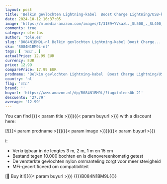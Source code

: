 ```yaml
---
layout: post
title: 'Belkin gevlochten Lightning-kabel  Boost Charge Lightning/USB-kabel voor iPhone  iPad  AirPods  MFi-gecertificeerde iPhone-laadkabel  gevlochten Lightning-kabel naar USB-A   1 m  zwart '
date: 2024-10-12 16:37:05
image: 'https://m.media-amazon.com/images/I/31E9+YVsazL._SL500_._SL400_.jpg'
comments: true
category: ofertas
author: 'tole.es'
slug: 'B084N1BM9L-nl Belkin gevlochten Lightning-kabel Boost Charge...'
sku: 'B084N1BM9L-nl'
tags: [ '🇳🇱', ]
actualPrice: 12.99 EUR
currency: EUR
price: 12.99
comparePrice: 17.99 EUR
prodname: 'Belkin gevlochten Lightning-kabel  Boost Charge Lightning/USB-kabel voor iPhone  iPad  AirPods  MFi-gecertificeerde iPhone-laadkabel  gevlochten Lightning-kabel naar USB-A   1 m  zwart '
country: 'nl'
flag: '🇳🇱'
brand: ''
buyurl: 'https://www.amazon.nl/dp/B084N1BM9L/?tag=tolees0b-21'
descuento: '27.79'
average: '12.99'
---
```


You can find [{{< param title >}}]({{< param buyurl >}}) with a discount here:

[![{{< param prodname >}}]({{< param image >}})]({{< param buyurl >}})

ℹ️:

- Verkrijgbaar in de lengtes 3 m, 2 m, 1 m en 15 cm
- Bestand tegen 10.000 bochten en is dienovereenkomstig getest
- De versterkte gevlochten nylon ommanteling zorgt voor meer stevigheid
- MFi-gecertificeerd om compatibiliteit

[🛒 Buy it!!]({{< param buyurl >}})
{{<world>}}B084N1BM9L{{</world>}}
